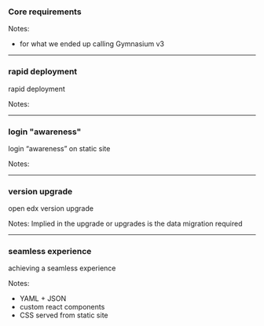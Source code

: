### Core requirements

Notes:
- for what we ended up calling Gymnasium v3

------

### rapid deployment<!-- .element: class="hide" -->

rapid deployment

Notes:

------

### login "awareness"<!-- .element: class="hide" -->

login “awareness” on static site

Notes:

------

### version upgrade<!-- .element: class="hide" -->

open edx version upgrade

Notes:
Implied in the upgrade or upgrades is the data migration required

------

### seamless experience<!-- .element: class="hide" -->

achieving a seamless experience

Notes:
- YAML + JSON
- custom react components
- CSS served from static site
